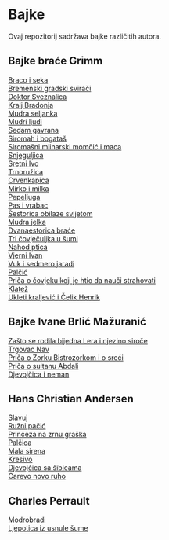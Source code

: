 # Bajke
Ovaj repozitorij sadržava bajke različitih autora.

## Bajke braće Grimm
[Braco i seka](<braco_i_seka.md>)\
[Bremenski gradski svirači](<bremenski_gradski_sviraci.md>)\
[Doktor Sveznalica](<doktor_sveznalica.md>)\
[Kralj Bradonja](<kralj_bradonja.md>)\
[Mudra seljanka](<mudra_seljanka.md>)\
[Mudri ljudi](<mudri_ljudi.md>)\
[Sedam gavrana](<sedam_gavrana.md>)\
[Siromah i bogataš](<siromah_i_bogatas.md>)\
[Siromašni mlinarski momčić i maca](<siromasni_mlinarski_momcic_i_maca.md>)\
[Snjeguljica](<snjeguljica.md>)\
[Sretni Ivo](<sretni_ivo.md>)\
[Trnoružica](<trnoruzica.md>)\
[Crvenkapica](<https://github.com/lsaric23/Bajke/blob/laura-bajke/Crvenkapica%20%E2%80%93%20e-Lektire.md>)\
[Mirko i milka](<https://github.com/lsaric23/Bajke/blob/laura-bajke/Mirko%20i%20Milka%20%E2%80%93%20e-Lektire.md>)\
[Pepeljuga](<https://github.com/lsaric23/Bajke/blob/laura-bajke/Pepeljuga%20%E2%80%93%20e-Lektire.md>)\
[Pas i vrabac](<https://github.com/lsaric23/Bajke/blob/laura-bajke/Pas%20i%20vrabac%20%E2%80%93%20e-Lektire.md>)\
[Šestorica obilaze svijetom](<https://github.com/lsaric23/Bajke/blob/laura-bajke/%C5%A0estorica%20obilaze%20svijetom%20%E2%80%93%20e-Lektire.md>)\
[Mudra jelka](<https://github.com/lsaric23/Bajke/blob/laura-bajke/Mudra%20Jelka%20%E2%80%93%20e-Lektire.md>)\
[Dvanaestorica braće](<https://github.com/lsaric23/Bajke/blob/laura-bajke/Dvanaestorica%20bra%C4%87e%20%E2%80%93%20e-Lektire.md>)\
[Tri čovječuljka u šumi](<https://github.com/lsaric23/Bajke/blob/laura-bajke/Tri%20%C4%8Dovje%C4%8Duljka%20u%20%C5%A1umi%20%E2%80%93%20e-Lektire.md>)\
[Nahod ptica](<https://github.com/lsaric23/Bajke/blob/laura-bajke/Nahod-ptica%20%E2%80%93%20e-Lektire.md>)\
[Vjerni Ivan](<https://github.com/lsaric23/Bajke/blob/laura-bajke/Vjerni%20Ivan%20%E2%80%93%20e-Lektire.md>)\
[Vuk i sedmero jaradi](<https://github.com/lsaric23/Bajke/blob/laura-bajke/Vuk%20i%20sedmoro%20jaradi%20%E2%80%93%20e-Lektire.md>)\
[Palčić](<https://github.com/lsaric23/Bajke/blob/laura-bajke/Pal%C4%8Di%C4%87%20%E2%80%93%20e-Lektire.md>)\
[Priča o čovjeku koji je htio da nauči strahovati](<https://github.com/lsaric23/Bajke/blob/laura-bajke/Pri%C4%8Da%20o%20%C4%8Dovjeku%20koji%20je%20htio%20da%20nau%C4%8Di%20strahovati%20%E2%80%93%20e-Lektire.md>)\
[Klatež](<https://github.com/lsaric23/Bajke/blob/laura-bajke/Klate%C5%BE%20%E2%80%93%20e-Lektire.md>)\
[Ukleti kraljević i Čelik Henrik](<https://github.com/lsaric23/Bajke/blob/laura-bajke/Ukleti%20Kraljevi%C4%87%20i%20%C4%8Celik-Henrik%20%E2%80%93%20e-Lektire.md>)

## Bajke Ivane Brlić Mažuranić
[Zašto se rodila bijedna Lera i njezino siroče](zasto_se_rodila_bijedna_lera_i_njezino_siroce_ivana_brlic_mazuranic.md)\
[Trgovac Nav](trgovac_nav_ivana_brlic_mazuranic.md)\
[Priča o Zorku Bistrozorkom i o sreći](prica_o_zorku_bistrozorkom_i_o_sreci_ivana_brlic_mazuranic.md)\
[Priča o sultanu Abdali](prica_o_sultanu_abdali_ivana_brlic_mazuranic.md)\
[Djevojčica i neman](djevojcica_i_neman_brlic_mazuranic.md)

## Hans Christian Andersen

[Slavuj](slavuj_hans_christian_andersen.md)\
[Ružni pačić](ruzni_pacic_hans_christian_andersen.md)\
[Princeza na zrnu graška](princeza_na_zrnu_graska_hans_christian_andersen.md)\
[Palčica](palcica_hans_christian_andersen.md)\
[Mala sirena](mala_sirena_hans_christian_andersen.md)\
[Kresivo](kresivo_hans_christian_andersen.md)\
[Djevojčica sa šibicama](djevojcica_sa_sibicama_hans_christian_andersen.md)\
[Carevo novo ruho](carevo_novo_ruho_hans_christian_andersen.md)

## Charles Perrault

[Modrobradi](modrobradi_charles_perrault.md)\
[Ljepotica iz usnule šume](ljepotica_iz_usnule_sume_charles_perrault.md)



